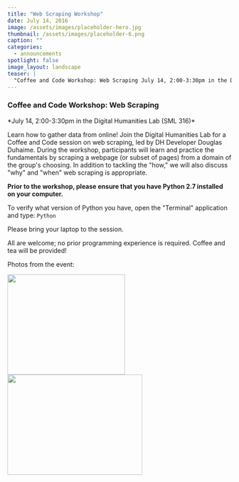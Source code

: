 ```yaml
---
title: "Web Scraping Workshop"
date: July 14, 2016
image: /assets/images/placeholder-hero.jpg
thumbnail: /assets/images/placeholder-6.png
caption: ""
categories: 
  - announcements
spotlight: false 
image_layout: landscape
teaser: |
  "Coffee and Code Workshop: Web Scraping July 14, 2:00-3:30pm in the Digital Humanities Lab (SML 316) Learn how to gather data from online! Join the Digital Humanities Lab for a Coffee and Code session..."
---
```


<h3>Coffee and Code Workshop: Web Scraping</h3>
*July 14, 2:00-3:30pm in the Digital Humanities Lab (SML 316)*
    
Learn how to gather data from online! Join the Digital Humanities Lab for a Coffee and Code session on web scraping, led by DH Developer Douglas Duhaime. During the workshop, participants will learn and practice the fundamentals by scraping a webpage (or subset of pages) from a domain of the group's choosing. In addition to tackling the "how," we will also discuss "why" and "when" web scraping is appropriate.
   
**Prior to the workshop, please ensure that you have Python 2.7 installed on your computer.**
    
To verify what version of Python you have, open the "Terminal" application and type: `Python`

Please bring your laptop to the session.

All are welcome; no prior programming experience is required. Coffee and tea will be provided!
   
Photos from the event:
   
<a href="http://web.library.yale.edu/sites/default/files/images/web%20scraping%2C%20Doug.jpg">
  <img alt="" height="225" src="http://web.library.yale.edu/sites/default/files/resize/images/web%20scraping%2C%20Doug-264x225.jpg" width="264"/>
</a>
<a href="http://web.library.yale.edu/sites/default/files/images/IMG_0658.JPG">
  <img alt="" height="225" src="http://web.library.yale.edu/sites/default/files/resize/images/IMG_0658-303x225.JPG" width="303"/>
</a>
